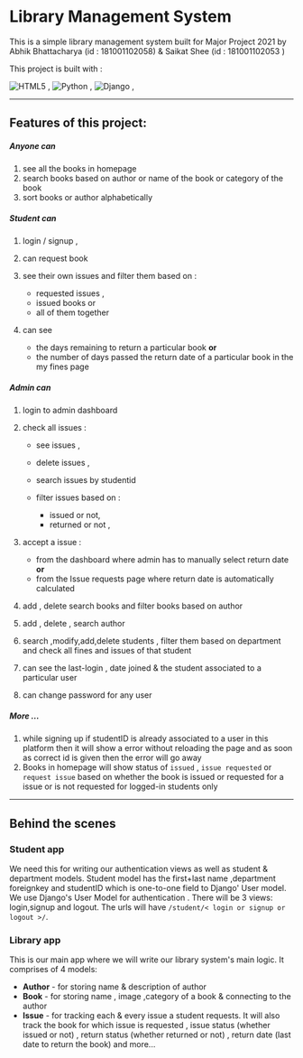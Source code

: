 # Library Management System

This is a simple library management system built for Major Project 2021 by Abhik Bhattacharya (id : 181001102058) & Saikat Shee (id : 181001102053 )

<!-- ### It is deployed [here](https://abhik-b.github.io/pomodro-timer/) -->

This project is built with :

![HTML5](https://www.w3.org/html/logo/downloads/HTML5_Logo_64.png) ,  ![Python](https://www.quintagroup.com/++theme++quintagroup-theme/images/logo_python_section.png) , ![Django](https://www.quintagroup.com/++theme++quintagroup-theme/images/logo_django_section.png) ,


---

## Features of this project:

##### Anyone can

1. see all the books in homepage
2. search books based on author or name of the book or category of the book
3. sort books or author alphabetically

##### Student can

1.  login / signup ,
2.  can request book
3.  see their own issues and filter them based on :

    - requested issues ,
    - issued books or
    - all of them together


4.  can see

    - the days remaining to return a particular book
      **or**
    - the number of days passed the return date of a particular book in the my fines page



##### Admin can

1.  login to admin dashboard
2.  check all issues :

    - see issues ,
    - delete issues ,
    - search issues by studentid
    - filter issues based on :

      - issued or not,
      - returned or not ,

3.  accept a issue :

    - from the dashboard where admin has to manually select return date
      **or**
    - from the Issue requests page where return date is automatically calculated

4.  add , delete search books and filter books based on author
5.  add , delete , search author


6.  search ,modify,add,delete students , filter them based on department and check all fines and issues of that student
7. can see the last-login , date joined & the student associated to a particular user
8. can change password for any user

##### More ...

1. while signing up if studentID is already associated to a user in this platform then it will show a error without reloading the page and as soon as correct id is given then the error will go away
2. Books in homepage will show status of `issued` , `issue requested` or `request issue` based on whether the book is issued or requested for a issue or is not requested for logged-in students only

---

## Behind the scenes

### Student app

We need this for writing our authentication views as well as student & department models. Student model has the first+last name ,department foreignkey and studentID which is one-to-one field to Django' User model. We use Django's User Model for authentication . There will be 3 views: login,signup and logout. The urls will have `/student/< login or signup or logout >/`.

### Library app

This is our main app where we will write our library system's main logic. It comprises of 4 models:

- **Author** - for storing name & description of author
- **Book** - for storing name , image ,category of a book & connecting to the author
- **Issue** - for tracking each & every issue a student requests. It will also track the book for which issue is requested , issue status (whether issued or not) , return status (whether returned or not) , return date (last date to return the book) and more...



